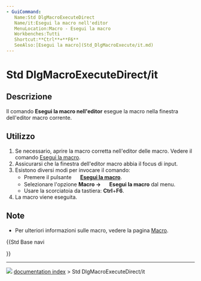```yaml
---
- GuiCommand:
   Name:Std DlgMacroExecuteDirect
   Name/it:Esegui la macro nell'editor
   MenuLocation:Macro - Esegui la macro
   Workbenches:Tutti
   Shortcut:**Ctrl**+**F6**
   SeeAlso:[Esegui la macro](Std_DlgMacroExecute/it.md)
---
```


# Std DlgMacroExecuteDirect/it



## Descrizione

Il comando **Esegui la macro nell\'editor** esegue la macro nella finestra dell\'editor macro corrente.



## Utilizzo

1.  Se necessario, aprire la macro corretta nell\'editor delle macro. Vedere il comando [Esegui la macro](Std_DlgMacroExecute/it.md).
2.  Assicurarsi che la finestra dell\'editor macro abbia il focus di input.
3.  Esistono diversi modi per invocare il comando:
    -   Premere il pulsante **<img src="images/Std_DlgMacroExecuteDirect.svg" width=16px> [Esegui la macro](Std_DlgMacroExecuteDirect/it.md)**.
    -   Selezionare l\'opzione **Macro → <img src="images/Std_DlgMacroExecuteDirect.svg" width=16px> Esegui la macro** dal menu.
    -   Usare la scorciatoia da tastiera: **Ctrl**+**F6**.
4.  La macro viene eseguita.



## Note

-   Per ulteriori informazioni sulle macro, vedere la pagina [Macro](Macros/it.md).





{{Std Base navi

}}



---
![](images/Button_right.svg) [documentation index](../README.md) > Std DlgMacroExecuteDirect/it
